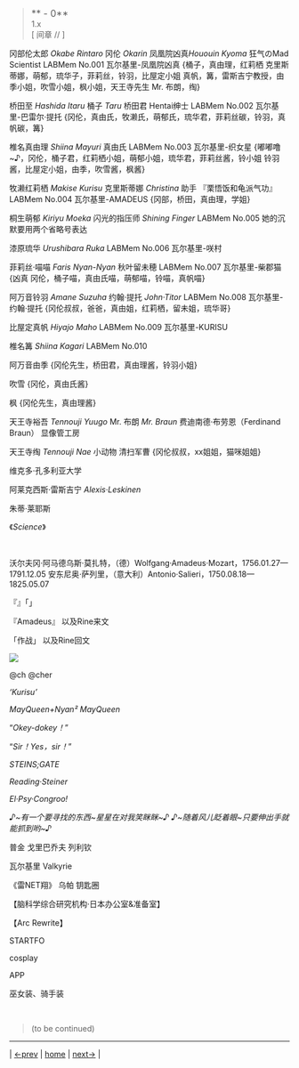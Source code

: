 > <big> ** - 0** </big>  
> 1.x  
> [ 间章 // ] 

冈部伦太郎 *Okabe Rintaro* 冈伦 *Okarin* 凤凰院凶真*Hououin Kyoma* 狂气のMad Scientist
LABMem No.001 瓦尔基里-凤凰院凶真
{桶子，真由理，红莉栖 克里斯蒂娜，萌郁，琉华子，菲莉丝，铃羽，比屋定小姐 真帆，篝，雷斯吉宁教授，由季小姐，吹雪小姐，枫小姐，天王寺先生 Mr. 布朗，绹}

桥田至 *Hashida Itaru* 桶子 *Taru* 桥田君 Hentai绅士
LABMem No.002 瓦尔基里-巴雷尔·提托
{冈伦，真由氏，牧濑氏，萌郁氏，琉华君，菲莉丝碳，铃羽，真帆碳，篝}

椎名真由理 *Shiina Mayuri* 真由氏
LABMem No.003 瓦尔基里-织女星
{嘟嘟噜~♪，冈伦，桶子君，红莉栖小姐，萌郁小姐，琉华君，菲莉丝酱，铃小姐 铃羽酱，比屋定小姐，由季，吹雪酱，枫酱}

牧濑红莉栖 *Makise Kurisu* 克里斯蒂娜 *Christina* 助手 『栗悟饭和龟派气功』 LABMem No.004 瓦尔基里-AMADEUS
{冈部，桥田，真由理，学姐}

桐生萌郁 *Kiriyu Moeka* 闪光的指压师 *Shining Finger*
LABMem No.005
她的沉默要用两个省略号表达

漆原琉华 *Urushibara Ruka*
LABMem No.006 瓦尔基里-咲村

菲莉丝·喵喵 *Faris Nyan-Nyan* 秋叶留未穂
LABMem No.007 瓦尔基里-柴郡猫
{凶真 冈伦，桶子喵，真由氏喵，萌郁喵，铃喵，真帆喵}

阿万音铃羽 *Amane Suzuha* 约翰·提托 *John·Titor*
LABMem No.008 瓦尔基里-约翰·提托
{冈伦叔叔，爸爸，真由姐，红莉栖，留未姐，琉华哥}

比屋定真帆 *Hiyajo Maho*
LABMem No.009 瓦尔基里-KURISU

椎名篝 *Shiina Kagari*
LABMem No.010 

阿万音由季
{冈伦先生，桥田君，真由理酱，铃羽小姐}

吹雪
{冈伦，真由氏酱}

枫
{冈伦先生，真由理酱}

天王寺裕吾 *Tennouji Yuugo* Mr. 布朗 *Mr. Braun* 费迪南德·布劳恩（Ferdinand Braun）
显像管工房

天王寺绹 *Tennouji Nae* 小动物 清扫军曹
{冈伦叔叔，xx姐姐，猫咪姐姐}

维克多·孔多利亚大学

阿莱克西斯·雷斯吉宁 *Alexis·Leskinen* 

朱蒂·莱耶斯 

《*Science*》

&emsp;&emsp; 

沃尔夫冈·阿马德乌斯·莫扎特，（德）Wolfgang·Amadeus·Mozart，1756.01.27—1791.12.05
安东尼奥·萨列里，（意大利）Antonio·Salieri，1750.08.18—1825.05.07

『』「」

『Amadeus』 以及Rine来文

「作战」 以及Rine回文

![](../img/.png)

@ch @cher

 *‘Kurisu’* 

 *MayQueen+Nyan²* 
 *MayQueen* 

“*Okey-dokey！*”  

“*Sir！Yes，sir！*”  

 *STEINS;GATE* 

 *Reading·Steiner* 

 *El·Psy·Congroo!* 

*♪~有一个要寻找的东西~星星在对我笑眯眯~♪*
*♪~随着风儿眨着眼~只要伸出手就能抓到哟~♪*

普金 戈里巴乔夫 列利钦

瓦尔基里 Valkyrie

《雷NET翔》 乌帕 钥匙圈

【脑科学综合研究机构·日本办公室&准备室】

【Arc Rewrite】

<abbr title=""></abbr>

STARTFO

cosplay

APP

巫女装、骑手装

<br/>

> (to be continued)
---

| [←prev](./) | [home](../../) | [next→](./) |